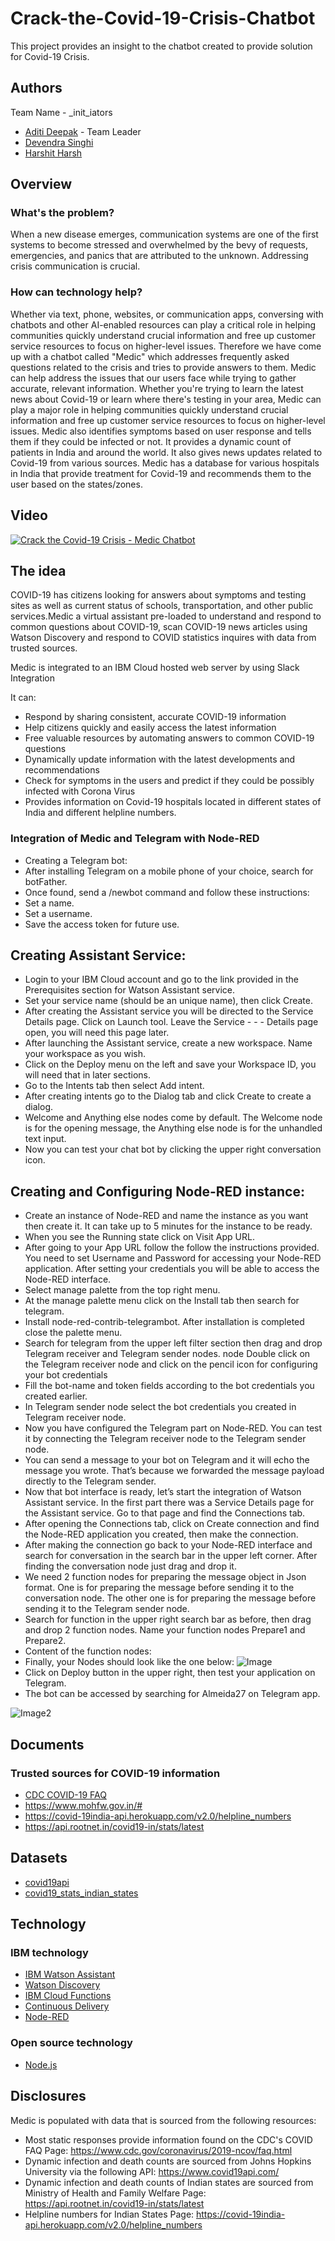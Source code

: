 # Crack-the-Covid-19-Crisis-Chatbot
This project provides an insight to the chatbot created to provide solution for Covid-19 Crisis.

## Authors
Team Name - _init_iators
- [Aditi Deepak](aditi.dpk17@gmail.com) - Team Leader
- [Devendra Singhi](singhidevendra0298@gmail.com)
- [Harshit Harsh](hharshit27@gmail.com)

## Overview

### What's the problem?
When a new disease emerges, communication systems are one of the first systems to become stressed and overwhelmed by the bevy of requests, emergencies, and panics that are attributed to the unknown. Addressing crisis communication is crucial.

### How can technology help?
Whether via text, phone, websites, or communication apps, conversing with chatbots and other AI-enabled resources can play a critical role in helping communities quickly understand crucial information and free up customer service resources to focus on higher-level issues.
Therefore we have come up with a chatbot called "Medic" which addresses frequently asked questions related to the crisis and tries to provide answers to them.
Medic can help address the issues that our users face while trying to gather accurate, relevant information. Whether you're trying to learn the latest news about Covid-19 or learn where there's testing in your area, Medic can play a major role in helping communities quickly understand crucial information and free up customer service resources to focus on higher-level issues.
Medic also identifies symptoms based on user response and tells them if they could be infected or not. It provides a dynamic count of patients in India and around the world. It also gives news updates related to Covid-19 from various sources. 
Medic has a database for various hospitals in India that provide treatment for Covid-19 and recommends them to the user based on the states/zones.

## Video

[![Crack the Covid-19 Crisis - Medic Chatbot](https://i9.ytimg.com/vi/PicTEpzLEoY/mqdefault.jpg?time=1590246196217&sqp=CPD0pPYF&rs=AOn4CLDIwturHbmG02UvninFjmaI_iSREQ)](https://www.youtube.com/watch?v=PicTEpzLEoY)

## The idea
COVID-19 has citizens looking for answers about symptoms and testing sites as well as current status of schools, transportation, and other public services.Medic a virtual assistant pre-loaded to understand and respond to common questions about COVID-19, scan COVID-19 news articles using Watson Discovery and respond to COVID statistics inquires with data from trusted sources.

Medic is integrated to an IBM Cloud hosted web server by using Slack Integration

It can:
- Respond by sharing consistent, accurate COVID-19 information
- Help citizens quickly and easily access the latest information
- Free valuable resources by automating answers to common COVID-19 questions
- Dynamically update information with the latest developments and recommendations
- Check for symptoms in the users and predict if they could be possibly infected with Corona Virus
- Provides information on Covid-19 hospitals located in different states of India and different helpline numbers.

### Integration of Medic and Telegram with Node-RED
- Creating a Telegram bot:
- After installing Telegram on a mobile phone of your choice, search for botFather.
- Once found, send a /newbot command and follow these instructions:
- Set a name.
- Set a username.
- Save the access token for future use.

## Creating Assistant Service:
- Login to your IBM Cloud account and go to the link provided in the Prerequisites section for Watson Assistant service.
- Set your service name (should be an unique name), then click Create.
- After creating the Assistant service you will be directed to the Service Details page. Click on Launch tool. Leave the Service - - - Details page open, you will need this page later.
- After launching the Assistant service, create a new workspace. Name your workspace as you wish.
- Click on the Deploy menu on the left and save your Workspace ID, you will need that in later sections.
- Go to the Intents tab then select Add intent.
- After creating intents go to the Dialog tab and click Create to create a dialog.
- Welcome and Anything else nodes come by default. The Welcome node is for the opening message, the Anything else node is for the unhandled text input.
- Now you can test your chat bot by clicking the upper right conversation icon.

## Creating and Configuring Node-RED instance:
- Create an instance of Node-RED and name the instance as you want then create it. It can take up to 5 minutes for the instance to be ready.
- When you see the Running state click on Visit App URL.
- After going to your App URL follow the follow the instructions provided. You need to set Username and Password for accessing your Node-RED application. After setting your credentials you will be able to access the Node-RED interface.
- Select manage palette from the top right menu.
- At the manage palette menu click on the Install tab then search for telegram.
- Install node-red-contrib-telegrambot. After installation is completed close the palette menu.
- Search for telegram from the upper left filter section then drag and drop Telegram receiver and Telegram sender nodes. node Double click on the Telegram receiver node and click on the pencil icon for configuring your bot credentials
- Fill the bot-name and token fields according to the bot credentials you created earlier.
- In Telegram sender node select the bot credentials you created in Telegram receiver node.
- Now you have configured the Telegram part on Node-RED. You can test it by connecting the Telegram receiver node to the Telegram sender node.
- You can send a message to your bot on Telegram and it will echo the message you wrote. That’s because we forwarded the message payload directly to the Telegram sender.
- Now that bot interface is ready, let’s start the integration of Watson Assistant service. In the first part there was a Service Details page for the Assistant service. Go to that page and find the Connections tab.
- After opening the Connections tab, click on Create connection and find the Node-RED application you created, then make the connection.
- After making the connection go back to your Node-RED interface and search for conversation in the search bar in the upper left corner. After finding the conversation node just drag and drop it.
- We need 2 function nodes for preparing the message object in Json format. One is for preparing the message before sending it to the conversation node. The other one is for preparing the message before sending it to the Telegram sender node.
- Search for function in the upper right search bar as before, then drag and drop 2 function nodes. Name your function nodes Prepare1 and Prepare2.
- Content of the function nodes:
- Finally, your Nodes should look like the one below:
![Image](https://github.com/aditidpk/Crack-the-Covid-19-Crisis-Chatbot/blob/master/Screenshot%20(196).png)
- Click on Deploy button in the upper right, then test your application on Telegram.
- The bot can be accessed by searching for Almeida27 on Telegram app.

![Image2](https://github.com/aditidpk/Crack-the-Covid-19-Crisis-Chatbot/blob/master/Screenshot%20(197).png)

## Documents

### Trusted sources for COVID-19 information
- [CDC COVID-19 FAQ](https://www.cdc.gov/coronavirus/2019-ncov/faq.html)
- https://www.mohfw.gov.in/#
- https://covid-19india-api.herokuapp.com/v2.0/helpline_numbers
- https://api.rootnet.in/covid19-in/stats/latest

## Datasets
- [covid19api](https://covid19api.com/)
- [covid19_stats_indian_states](https://api.rootnet.in/covid19-in/stats/latest)

## Technology

### IBM technology

- [IBM Watson Assistant](https://www.ibm.com/cloud/watson-assistant/)
- [Watson Discovery](https://www.ibm.com/cloud/watson-discovery)
- [IBM Cloud Functions](https://cloud.ibm.com/functions/)
- [Continuous Delivery](https://cloud.ibm.com/services/continuous-delivery/)
- [Node-RED](https://cloud.ibm.com/developer/appservice/apps)

### Open source technology
- [Node.js](https://nodejs.org/en/)

## Disclosures
Medic is populated with data that is sourced from the following resources:

- Most static responses provide information found on the CDC's COVID FAQ Page: https://www.cdc.gov/coronavirus/2019-ncov/faq.html
- Dynamic infection and death counts are sourced from Johns Hopkins University via the following API: https://www.covid19api.com/
- Dynamic infection and death counts of Indian states are sourced from Ministry of Health and Family Welfare Page: https://api.rootnet.in/covid19-in/stats/latest
- Helpline numbers for Indian States Page: https://covid-19india-api.herokuapp.com/v2.0/helpline_numbers


